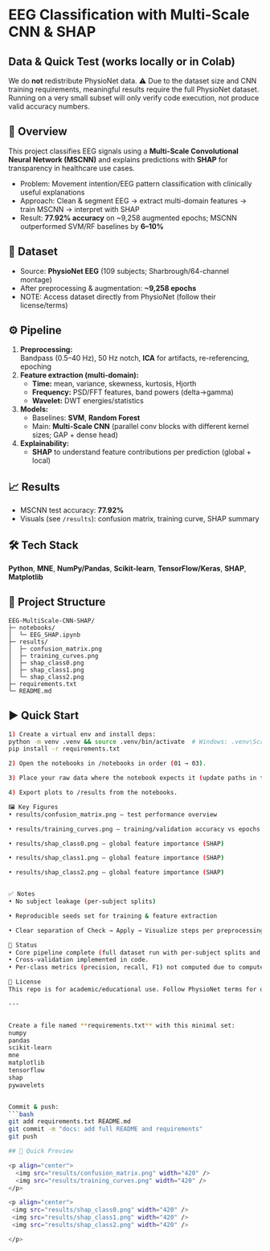 # EEG Classification with Multi-Scale CNN & SHAP

## Data & Quick Test (works locally or in Colab)

We do **not** redistribute PhysioNet data.
⚠️ Due to the dataset size and CNN training requirements, meaningful results require the full PhysioNet dataset. Running on a very small subset will only verify code execution, not produce valid accuracy numbers.

## 📌 Overview
This project classifies EEG signals using a **Multi-Scale Convolutional Neural Network (MSCNN)** and explains predictions with **SHAP** for transparency in healthcare use cases.

- Problem: Movement intention/EEG pattern classification with clinically useful explanations  
- Approach: Clean & segment EEG → extract multi-domain features → train MSCNN → interpret with SHAP  
- Result: **77.92% accuracy** on ~9,258 augmented epochs; MSCNN outperformed SVM/RF baselines by **6–10%**

## 🧠 Dataset
- Source: **PhysioNet EEG** (109 subjects; Sharbrough/64-channel montage)  
- After preprocessing & augmentation: **~9,258 epochs**  
- NOTE: Access dataset directly from PhysioNet (follow their license/terms)

## ⚙️ Pipeline
1. **Preprocessing:**  
   Bandpass (0.5–40 Hz), 50 Hz notch, **ICA** for artifacts, re-referencing, epoching  
2. **Feature extraction (multi-domain):**  
   - **Time:** mean, variance, skewness, kurtosis, Hjorth  
   - **Frequency:** PSD/FFT features, band powers (delta→gamma)  
   - **Wavelet:** DWT energies/statistics  
3. **Models:**  
   - Baselines: **SVM**, **Random Forest**  
   - Main: **Multi-Scale CNN** (parallel conv blocks with different kernel sizes; GAP + dense head)  
4. **Explainability:**  
   - **SHAP** to understand feature contributions per prediction (global + local)

## 📈 Results
- MSCNN test accuracy: **77.92%**  
- Visuals (see `/results`): confusion matrix, training curve, SHAP summary

## 🛠 Tech Stack
**Python**, **MNE**, **NumPy/Pandas**, **Scikit-learn**, **TensorFlow/Keras**, **SHAP**, **Matplotlib**





## 📂 Project Structure
```text
EEG-MultiScale-CNN-SHAP/
├─ notebooks/
│  └─ EEG_SHAP.ipynb
├─ results/
│  ├─ confusion_matrix.png
│  ├─ training_curves.png
│  ├─ shap_class0.png
│  ├─ shap_class1.png
│  └─ shap_class2.png
├─ requirements.txt
└─ README.md
```


## ▶️ Quick Start


```bash
1) Create a virtual env and install deps:
python -m venv .venv && source .venv/bin/activate  # Windows: .venv\Scripts\activate
pip install -r requirements.txt 

2) Open the notebooks in /notebooks in order (01 → 03).

3) Place your raw data where the notebook expects it (update paths in the first cell).

4) Export plots to /results from the notebooks.

🖼 Key Figures
• results/confusion_matrix.png — test performance overview

• results/training_curves.png — training/validation accuracy vs epochs

• results/shap_class0.png — global feature importance (SHAP)

• results/shap_class1.png — global feature importance (SHAP)

• results/shap_class2.png — global feature importance (SHAP)


✅ Notes
• No subject leakage (per-subject splits)

• Reproducible seeds set for training & feature extraction

• Clear separation of Check → Apply → Visualize steps per preprocessing block

📢 Status
• Core pipeline complete (full dataset run with per-subject splits and reproducible seeds).
• Cross-validation implemented in code.
• Per-class metrics (precision, recall, F1) not computed due to compute constraints — can be added in future work.

📜 License
This repo is for academic/educational use. Follow PhysioNet terms for original data.

---


Create a file named **requirements.txt** with this minimal set:
numpy
pandas
scikit-learn
mne
matplotlib
tensorflow
shap
pywavelets


Commit & push:
```bash
git add requirements.txt README.md
git commit -m "docs: add full README and requirements"
git push

## 🔎 Quick Preview

<p align="center">
  <img src="results/confusion_matrix.png" width="420" />
  <img src="results/training_curves.png" width="420" />
</p>

<p align="center">
 <img src="results/shap_class0.png" width="420" />
 <img src="results/shap_class1.png" width="420" />
 <img src="results/shap_class2.png" width="420" />

</p>



